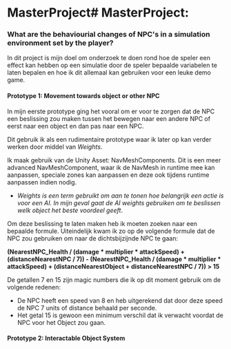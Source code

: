 # MasterProject# MasterProject: 
### What are the behaviourial changes of NPC's in a simulation environment set by the player?
In dit project is mijn doel om onderzoek te doen rond hoe de speler een effect kan hebben op een simulatie door de speler bepaalde variabelen te laten bepalen en hoe ik dit allemaal kan gebruiken voor een leuke demo game.

#### Prototype 1: Movement towards object or other NPC
In mijn eerste prototype ging het vooral om er voor te zorgen dat de NPC een beslissing zou maken tussen het bewegen naar een andere NPC of eerst naar een object en dan pas naar een NPC.

Dit gebruik ik als een rudimentaire prototype waar ik later op kan verder werken door middel van *Weights*. 

Ik maak gebruik van de Unity Asset: NavMeshComponents. Dit is een meer advanced NavMeshComponent, waar ik de NavMesh in runtime mee kan aanpassen, speciale zones kan aanpassen
en deze ook tijdens runtime aanpassen indien nodig.

* *Weights is een term gebruikt om aan te tonen hoe belangrijk een actie is voor een AI. In mijn geval gaat de AI weights gebruiken om te beslissen welk object het beste voordeel geeft*.

Om deze beslissing te laten maken heb ik moeten zoeken naar een bepaalde formule. Uiteindelijk kwam ik zo op de volgende formule dat de NPC zou gebruiken om naar de dichtsbijzijnde NPC te gaan:

**(NearestNPC_Health / (damage * multiplier * attackSpeed) + (distanceNearestNPC / 7)) - (NearestNPC_Health / (damage * multiplier * attackSpeed) + (distanceNearestObject + distanceNearestNPC / 7)) > 15**

De getallen 7 en 15 zijn magic numbers die ik op dit moment gebruik om de volgende redenen: 
- De NPC heeft een speed van 8 en heb uitgerekend dat door deze speed de NPC 7 units of distance behaald per seconde.
- Het getal 15 is gewoon een minimum verschil dat ik verwacht voordat de NPC voor het Object zou gaan.
#### Prototype 2: Interactable Object System